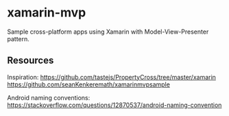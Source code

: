 # xamarin-mvp
Sample cross-platform apps using Xamarin with Model-View-Presenter pattern.

## Resources
Inspiration:
https://github.com/tastejs/PropertyCross/tree/master/xamarin
https://github.com/seanKenkeremath/xamarinmvpsample

Android naming conventions:
https://stackoverflow.com/questions/12870537/android-naming-convention

